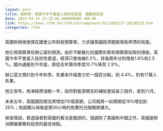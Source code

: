```yaml
---
layout: post
title: 英財相：英國今年不會進入技術性衰退　通脹將回落
date: 2023-03-15 21:33:04.000000000 +08:00
link: https://news.rthk.hk/rthk/ch/component/k2/1692117-20230315.htm
categories: rthk
---
```


英國財相侯俊偉在國會公布財政預算案，力求讓英國經濟擺脫增長停滯的局面。

他引用預算責任辦公室的預測，由於不斷變化的國際形勢和預算案採取的措施，英國今年不會進入技術性衰退，經濟只會收縮0.2%，其後兩年分別增長1.8%和2.5 %。國內通脹到今年底，將從去年第四季度10.7%降至 2.9%。 

辦公室又預計到今年秋季，失業率升幅會少於一個百分點，到 4.4%，約有17萬人失業。

他又宣布，再凍結燃油稅一年，政府對能源開支的補貼會延長三個月，直到六月。

未來五年，英國國防開支將增加110億英鎊，公司稅將一如預期從19%增加到 25%；為就職父母每星期30小時的免費托兒服務將擴大。

侯俊偉說，衰退論者對英國的看法是錯誤的，強調除了美國和中國之外，英國是歐洲開展業務和投資的最佳地點。
